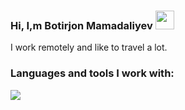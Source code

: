 ### Hi, I,m Botirjon Mamadaliyev    <img src="https://c.tenor.com/772UebLay2gAAAAi/dm4uz3-foekoe.gif" width="30px" />
      
  I work remotely and like to travel a lot.
  
  ### Languages and tools I work with:
  
  <code><img src="https://banner2.cleanpng.com/20180526/owx/kisspng-html-computer-icons-web-development-bootstrap-5b0a25293828a9.92335899152739152923.jpg"></code>

